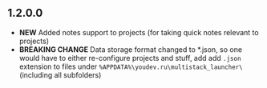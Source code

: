 ## 1.2.0.0

- **NEW** Added notes support to projects (for taking quick notes relevant to projects)
- **BREAKING CHANGE** Data storage format changed to *.json, so one would have to either re-configure projects and stuff, add add `.json` extension to files under `%APPDATA%\youdev.ru\multistack_launcher\` (including all subfolders)